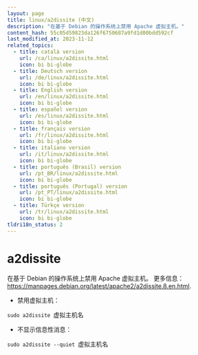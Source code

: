 ```yaml
---
layout: page
title: linux/a2dissite (中文)
description: "在基于 Debian 的操作系统上禁用 Apache 虚拟主机。"
content_hash: 55c05d59823da126f6750687a9fd1d00bdd592cf
last_modified_at: 2023-11-12
related_topics:
  - title: català version
    url: /ca/linux/a2dissite.html
    icon: bi bi-globe
  - title: Deutsch version
    url: /de/linux/a2dissite.html
    icon: bi bi-globe
  - title: English version
    url: /en/linux/a2dissite.html
    icon: bi bi-globe
  - title: español version
    url: /es/linux/a2dissite.html
    icon: bi bi-globe
  - title: français version
    url: /fr/linux/a2dissite.html
    icon: bi bi-globe
  - title: italiano version
    url: /it/linux/a2dissite.html
    icon: bi bi-globe
  - title: português (Brasil) version
    url: /pt_BR/linux/a2dissite.html
    icon: bi bi-globe
  - title: português (Portugal) version
    url: /pt_PT/linux/a2dissite.html
    icon: bi bi-globe
  - title: Türkçe version
    url: /tr/linux/a2dissite.html
    icon: bi bi-globe
tldri18n_status: 2
---
```

# a2dissite

在基于 Debian 的操作系统上禁用 Apache 虚拟主机。
更多信息：<https://manpages.debian.org/latest/apache2/a2dissite.8.en.html>.

- 禁用虚拟主机：

`sudo a2dissite `<span class="tldr-var badge badge-pill bg-dark-lm bg-white-dm text-white-lm text-dark-dm font-weight-bold">虚拟主机名</span>

- 不显示信息性消息：

`sudo a2dissite --quiet `<span class="tldr-var badge badge-pill bg-dark-lm bg-white-dm text-white-lm text-dark-dm font-weight-bold">虚拟主机名</span>
